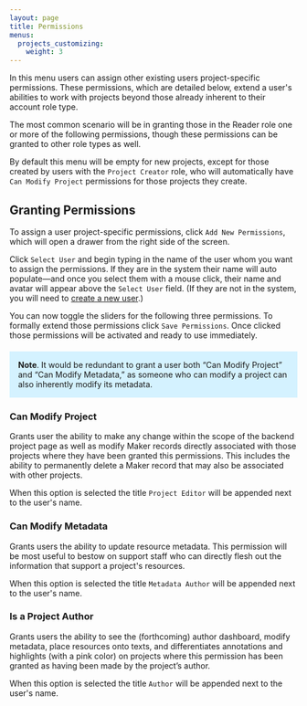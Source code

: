 ```yaml
---
layout: page
title: Permissions
menus:
  projects_customizing:
    weight: 3
---
```


In this menu users can assign other existing users project-specific permissions. These permissions, which are detailed below, extend a user's abilities to work with projects beyond those already inherent to their account role type.

The most common scenario will be in granting those in the Reader role one or more of the following permissions, though these permissions can be granted to other role types as well.

By default this menu will be empty for new projects, except for those created by users with the `Project Creator` role, who will automatically have `Can Modify Project` permissions for those projects they create.

## Granting Permissions

To assign a user project-specific permissions, click `Add New Permissions`, which will open a drawer from the right side of the screen.

Click `Select User` and begin typing in the name of the user whom you want to assign the permissions. If they are in the system their name will auto populate—and once you select them with a mouse click, their name and avatar will appear above the `Select User` field. (If they are not in the system, you will need to [create a new user](/docs/projects/accounts/creating.html).)

You can now toggle the sliders for the following three permissions. To formally extend those permissions click `Save Permissions`. Once clicked those permissions will be activated and ready to use immediately.

<div style="background: #d4f2ff; margin: 20px 0; padding: 15px;">
<strong>Note</strong>. It would be redundant to grant a user both “Can Modify Project” and “Can Modify Metadata,” as someone who can modify a project can also inherently modify its metadata.
</div>

### Can Modify Project

Grants user the ability to make any change within the scope of the backend project page as well as modify Maker records directly associated with those projects where they have been granted this permissions. This includes the ability to permanently delete a Maker record that may also be associated with other projects.

When this option is selected the title `Project Editor` will be appended next to the user's name.

### Can Modify Metadata

Grants users the ability to update resource metadata. This permission will be most useful to bestow on support staff who can directly flesh out the information that support a project's resources.

When this option is selected the title `Metadata Author` will be appended next to the user's name.

### Is a Project Author

Grants users the ability to see the (forthcoming) author dashboard, modify metadata, place resources onto texts, and differentiates annotations and highlights (with a pink color) on projects where this permission has been granted as having been made by the project’s author.

When this option is selected the title `Author` will be appended next to the user's name.
